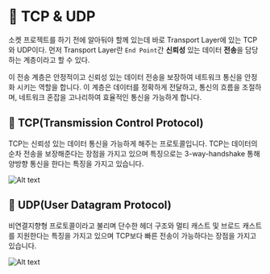 # 📡 TCP & UDP

소켓 프로젝트를 하기 전에 알아둬야 할께 있는데 바로 Transport Layer에 있는 TCP와 UDP이다.
먼저 Transport Layer란 `End Point`간 **신뢰성** 있는 데이터 **전송**을 담당하는 계층이라고 할 수 있다.

이 전송 계층은 안정적이고 신뢰성 있는 데이터 전송을 보장하여 네트워크 통신을 안정화 시키는 역할을 합니다. 이 계층은 데이터를 정확하게 전달하고, 통신의 흐름을 조절하며, 네트워크 혼잡을 고나리하여 효율적인 통신을 가능하게 합니다.

## 🤔 TCP(Transmission Control Protocol)

TCP는 신뢰성 있는 데이터 통신을 가능하게 해주는 프로토콜입니다. TCP는 데이터의 순차 전송을 보장해준다는 장점을 가지고 있으며 특징으로는 3-way-handshake 통해 양방향 통신을 한다는 특징을 가지고 있습니다.

![Alt text](/Study-C/C_Socket_Project/자료%20정리/img/image2.png)

## 🤔 UDP(User Datagram Protocol)

비연결지향형 프로토콜이라고 불리며 단수한 헤더 구조와 멀티 캐스트 및 브로드 캐스트를 지원한다는 특징을 가지고 있으며 TCP보다 빠른 전송이 가능하다는 장점을 가지고 있습니다.

![Alt text](/Study-C/C_Socket_Project/자료%20정리/img/image.png)
